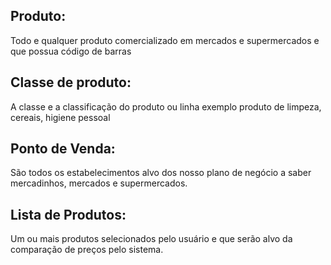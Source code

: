 ## Produto:
Todo e qualquer produto comercializado em mercados e supermercados e que possua código de barras

## Classe de produto:
A classe e a classificação do produto ou linha exemplo produto de limpeza, cereais, higiene pessoal

## Ponto de Venda:
São todos os estabelecimentos alvo dos nosso plano de negócio a saber mercadinhos, mercados e supermercados.

## Lista de Produtos:
Um ou mais produtos selecionados pelo usuário e que serão alvo da comparação de preços pelo sistema.



